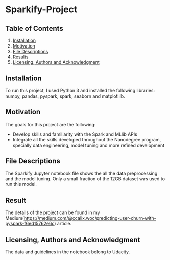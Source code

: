 # Sparkify-Project

## Table of Contents
1. [Installation](#Installation)
2. [Motivation](#Motivation)
3. [File Descriptions](#FileDescriptions)
4. [Results](#Results)
5. [Licensing, Authors and Acknowledgment](#Licensing,AuthorsandAcknowledgment)

## Installation
To run this project, I used Python 3 and installed the following libraries: numpy, pandas, pyspark, spark, seaborn and matplotlilb.

## Motivation
The goals for this project are the following:
- Develop skills and familiarity with the Spark and MLlib APIs
- Integrate all the skills developed throughout the Nanodegree program, specially data engineering, model tuning and more refined development

## File Descriptions
The Sparkify Jupyter notebook file shows the all the data preprocessing and the model tuning. Only a small fraction of the 12GB dataset was used to run this model.

## Result
The details of the project can be found in my Medium(https://medium.com/@ccalix.woc/predicting-user-churn-with-pyspark-f6ed15762e6c) article.

## Licensing, Authors and Acknowledgment
The data and guidelines in the notebook belong to Udacity.

